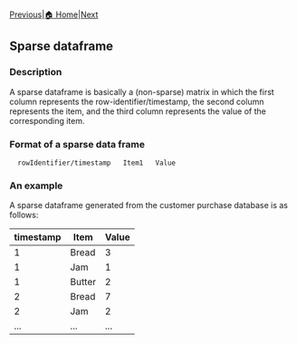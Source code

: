 [Previous](denseDataFrame.html)|[🏠 Home](index.html)|[Next](DenseFormatDF.html)

## Sparse dataframe

### Description
A sparse dataframe is basically a (non-sparse) matrix in which the first column represents the row-identifier/timestamp, 
the second column represents the item, and the third column represents the value of the corresponding item.

### Format of a sparse data frame

      rowIdentifier/timestamp   Item1   Value

### An example
A sparse dataframe generated from the customer purchase database is as follows:

  timestamp | Item | Value
  ---------|-----|---
    1| Bread | 3
    1|Jam|1
    1|Butter|2
    2|Bread|7
    2|Jam|2
   ...|...|...
